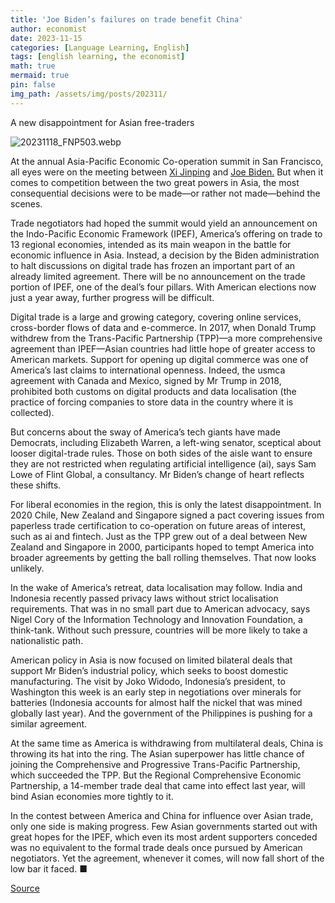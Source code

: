 ```yaml
---
title: 'Joe Biden’s failures on trade benefit China'
author: economist
date: 2023-11-15
categories: [Language Learning, English]
tags: [english learning, the economist]
math: true
mermaid: true
pin: false
img_path: /assets/img/posts/202311/
---
```




A new disappointment for Asian free-traders

![20231118_FNP503.webp](20231118_FNP503.webp)

At the annual Asia-Pacific Economic Co-operation summit in San Francisco, all eyes were on the meeting between [Xi Jinping](https://www.economist.com/the-world-ahead/2023/11/13/xi-jinping-will-consolidate-his-power-in-the-coming-year) and [Joe Biden.](https://www.economist.com/the-world-ahead/2023/11/13/an-unpopularity-contest-between-joe-biden-and-donald-trump-looms) But when it comes to competition between the two great powers in Asia, the most consequential decisions were to be made—or rather not made—behind the scenes.

Trade negotiators had hoped the summit would yield an announcement on the Indo-Pacific Economic Framework (IPEF), America’s offering on trade to 13 regional economies, intended as its main weapon in the battle for economic influence in Asia. Instead, a decision by the Biden administration to halt discussions on digital trade has frozen an important part of an already limited agreement. There will be no announcement on the trade portion of IPEF, one of the deal’s four pillars. With American elections now just a year away, further progress will be difficult.

Digital trade is a large and growing category, covering online services, cross-border flows of data and e-commerce. In 2017, when Donald Trump withdrew from the Trans-Pacific Partnership (TPP)—a more comprehensive agreement than IPEF—Asian countries had little hope of greater access to American markets. Support for opening up digital commerce was one of America’s last claims to international openness. Indeed, the usmca agreement with Canada and Mexico, signed by Mr Trump in 2018, prohibited both customs on digital products and data localisation (the practice of forcing companies to store data in the country where it is collected).

But concerns about the sway of America’s tech giants have made Democrats, including Elizabeth Warren, a left-wing senator, sceptical about looser digital-trade rules. Those on both sides of the aisle want to ensure they are not restricted when regulating artificial intelligence (ai), says Sam Lowe of Flint Global, a consultancy. Mr Biden’s change of heart reflects these shifts.

For liberal economies in the region, this is only the latest disappointment. In 2020 Chile, New Zealand and Singapore signed a pact covering issues from paperless trade certification to co-operation on future areas of interest, such as ai and fintech. Just as the TPP grew out of a deal between New Zealand and Singapore in 2000, participants hoped to tempt America into broader agreements by getting the ball rolling themselves. That now looks unlikely.

In the wake of America’s retreat, data localisation may follow. India and Indonesia recently passed privacy laws without strict localisation requirements. That was in no small part due to American advocacy, says Nigel Cory of the Information Technology and Innovation Foundation, a think-tank. Without such pressure, countries will be more likely to take a nationalistic path.

American policy in Asia is now focused on limited bilateral deals that support Mr Biden’s industrial policy, which seeks to boost domestic manufacturing. The visit by Joko Widodo, Indonesia’s president, to Washington this week is an early step in negotiations over minerals for batteries (Indonesia accounts for almost half the nickel that was mined globally last year). And the government of the Philippines is pushing for a similar agreement.

At the same time as America is withdrawing from multilateral deals, China is throwing its hat into the ring. The Asian superpower has little chance of joining the Comprehensive and Progressive Trans-Pacific Partnership, which succeeded the TPP. But the Regional Comprehensive Economic Partnership, a 14-member trade deal that came into effect last year, will bind Asian economies more tightly to it.

In the contest between America and China for influence over Asian trade, only one side is making progress. Few Asian governments started out with great hopes for the IPEF, which even its most ardent supporters conceded was no equivalent to the formal trade deals once pursued by American negotiators. Yet the agreement, whenever it comes, will now fall short of the low bar it faced. ■



[Source](https://www.economist.com/finance-and-economics/2023/11/15/joe-bidens-failures-on-trade-benefit-china)